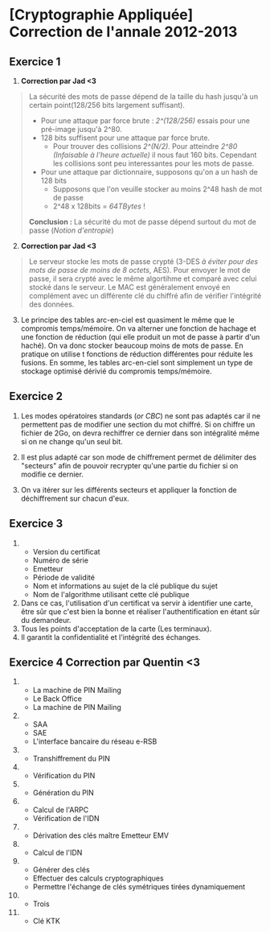 # [Cryptographie Appliquée] Correction de l'annale 2012-2013

## Exercice 1

1. **Correction par Jad <3**
>La sécurité des mots de passe dépend de la taille du hash jusqu'à un certain point(128/256 bits largement suffisant).
> - Pour une attaque par force brute : *2^(128/256)* essais pour une pré-image jusqu'à 2^80.
> - 128 bits suffisent pour une attaque par force brute.
>   - Pour trouver des collisions *2^(N/2)*. Pour atteindre *2^80 (Infaisable à l'heure actuelle)* il nous faut 160 bits. Cependant les collisions sont peu interessantes pour les mots de passe.
> - Pour une attaque par dictionnaire, supposons qu'on a un hash de 128 bits
>   - Supposons que l'on veuille stocker au moins 2^48 hash de mot de passe
>   - 2^48 x 128bits = *64TBytes* !
>
> **Conclusion :** La sécurité du mot de passe dépend surtout du mot de passe (*Notion d'entropie*)

2. **Correction par Jad <3**
> Le serveur stocke les mots de passe crypté (3-DES *à éviter pour des mots de passe de moins de 8 octets*, AES). Pour envoyer le mot de passe, il sera crypté avec le même algortihme et comparé avec celui stocké dans le serveur.
> Le MAC est généralement envoyé en complément avec un différente clé du chiffré afin de vérifier l'intégrité des données.

3. Le principe des tables arc-en-ciel est quasiment le même que le compromis temps/mémoire. On va alterner une fonction de hachage et une fonction de réduction (qui elle produit un mot de passe à partir d'un haché). On va donc stocker beaucoup moins de mots de passe. En pratique on utilise t fonctions de réduction différentes pour réduite les fusions. En somme, les tables arc-en-ciel sont simplement un type de stockage optimisé dérivié du compromis temps/mémoire.


## Exercice 2

1. Les modes opératoires standards (*or CBC*) ne sont pas adaptés car il ne permettent pas de modifier une section du mot chiffré. Si on chiffre un fichier de 2Go, on devra rechiffrer ce dernier dans son intégralité même si on ne change qu'un seul bit.

2. Il est plus adapté car son mode de chiffrement permet de délimiter des "secteurs" afin de pouvoir recrypter qu'une partie du fichier si on modifie ce dernier.

3. On va itérer sur les différents secteurs et appliquer la fonction de déchiffrement sur chacun d'eux.

## Exercice 3
1.  
    * Version du certificat
    * Numéro de série
    * Emetteur
    * Période de validité
    * Nom et informations au sujet de la clé publique du sujet
    * Nom de l'algorithme utilisant cette clé publique
2. Dans ce cas, l'utilisation d'un certificat va servir à identifier une carte, être sûr que c'est bien la bonne et réaliser l'authentification en étant sûr du demandeur.
3. Tous les points d'acceptation de la carte (Les terminaux).
4. Il garantit la confidentialité et l'intégrité des échanges.

## Exercice 4 **Correction par Quentin <3**
1.  
    * La machine de PIN Mailing
    * Le Back Office
    * La machine de PIN Mailing
2.  
    * SAA
    * SAE
    * L'interface bancaire du réseau e-RSB
3.  
    * Transhiffrement du PIN
4.  
    * Vérification du PIN
5.  
    * Génération du PIN
6.  
    * Calcul de l'ARPC
    * Vérification de l'IDN
7.  
    * Dérivation des clés maître Emetteur EMV
8.  
    * Calcul de l'IDN
9.  
    * Générer des clés
    * Effectuer des calculs cryptographiques
    * Permettre l'échange de clés symétriques tirées dynamiquement
10.
    * Trois
11.
    * Clé KTK
